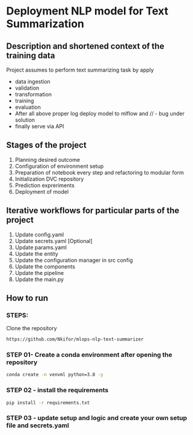 # Deployment NLP model for Text Summarization



## Description and shortened context of the training data
Project assumes to perform text summarizing task by apply
- data ingestion
- validation
- transformation
- training
- evaluation
- After all above proper log deploy model to mlflow and // - bug under solution
- finally serve via API



## Stages of the project

1. Planning desired outcome
2. Configuration of environment setup
3. Preparation of notebook every step and refactoring to modular form
4. Initialization DVC repository
5. Prediction expreriments
6. Deployment of model


## Iterative workflows for particular parts of the project

1. Update config.yaml
2. Update secrets.yaml [Optional]
3. Update params.yaml
4. Update the entity
5. Update the configuration manager in src config
6. Update the components
7. Update the pipeline
8. Update the main.py





## How to run

### STEPS:

Clone the repository

```bash
https://github.com/Nkifor/mlops-nlp-text-summarizer
```
### STEP 01- Create a conda environment after opening the repository

```bash
conda create -n venvml python=3.8 -y
```



### STEP 02 - install the requirements
```bash
pip install -r requirements.txt
```


### STEP 03 - update setup and logic and create your own setup file and secrets.yaml


